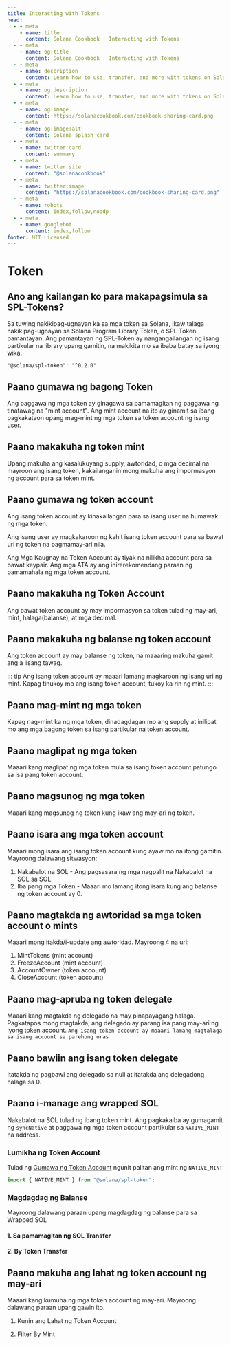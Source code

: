 ```yaml
---
title: Interacting with Tokens
head:
  - - meta
    - name: title
      content: Solana Cookbook | Interacting with Tokens
  - - meta
    - name: og:title
      content: Solana Cookbook | Interacting with Tokens
  - - meta
    - name: description
      content: Learn how to use, transfer, and more with tokens on Solana
  - - meta
    - name: og:description
      content: Learn how to use, transfer, and more with tokens on Solana
  - - meta
    - name: og:image
      content: https://solanacookbook.com/cookbook-sharing-card.png
  - - meta
    - name: og:image:alt
      content: Solana splash card
  - - meta
    - name: twitter:card
      content: summary
  - - meta
    - name: twitter:site
      content: "@solanacookbook"
  - - meta
    - name: twitter:image
      content: "https://solanacookbook.com/cookbook-sharing-card.png"
  - - meta
    - name: robots
      content: index,follow,noodp
  - - meta
    - name: googlebot
      content: index,follow
footer: MIT Licensed
---
```


# Token

## Ano ang kailangan ko para makapagsimula sa SPL-Tokens?

Sa tuwing nakikipag-ugnayan ka sa mga token sa Solana, ikaw talaga
nakikipag-ugnayan sa Solana Program Library Token, o SPL-Token
pamantayan. Ang pamantayan ng SPL-Token ay nangangailangan ng isang partikular na library upang
gamitin, na makikita mo sa ibaba batay sa iyong wika.

<CodeGroup>
  <CodeGroupItem title="TS" active>

```
"@solana/spl-token": "^0.2.0"
```

  </CodeGroupItem>
</CodeGroup>

## Paano gumawa ng bagong Token

Ang paggawa ng mga token ay ginagawa sa pamamagitan ng paggawa ng tinatawag na "mint account".
Ang mint account na ito ay ginamit sa ibang pagkakataon upang mag-mint ng mga token sa token account ng isang user.

<SolanaCodeGroup>
  <SolanaCodeGroupItem title="TS" active>

  <template v-slot:default>

@[code](@/code/token/create-mint-account/create-mint-account.en.ts)

  </template>

  <template v-slot:preview>

@[code](@/code/token/create-mint-account/create-mint-account.preview.en.ts)

  </template>

  </SolanaCodeGroupItem>
</SolanaCodeGroup>

## Paano makakuha ng token mint

Upang makuha ang kasalukuyang supply, awtoridad, o mga decimal na mayroon ang isang token,
kakailanganin mong makuha ang impormasyon ng account para sa token mint.

<SolanaCodeGroup>
  <SolanaCodeGroupItem title="TS" active>

  <template v-slot:default>

@[code](@/code/token/get-mint-account/get-mint-account.en.ts)

  </template>

  <template v-slot:preview>

@[code](@/code/token/get-mint-account/get-mint-account.preview.en.ts)

  </template>

  </SolanaCodeGroupItem>
</SolanaCodeGroup>

## Paano gumawa ng token account

Ang isang token account ay kinakailangan para sa isang user na humawak ng mga token.

Ang isang user ay magkakaroon ng kahit isang token account para sa bawat uri ng token na pagmamay-ari nila.

Ang Mga Kaugnay na Token Account ay tiyak na nilikha
account para sa bawat keypair. Ang mga ATA ay ang inirerekomendang paraan
ng pamamahala ng mga token account.

<SolanaCodeGroup>
  <SolanaCodeGroupItem title="TS" active>

  <template v-slot:default>

@[code](@/code/token/create-token-account/ata.en.ts)

  </template>

  <template v-slot:preview>

@[code](@/code/token/create-token-account/ata.preview.en.ts)

  </template>

  </SolanaCodeGroupItem>
</SolanaCodeGroup>

## Paano makakuha ng Token Account

Ang bawat token account ay may impormasyon sa token tulad ng may-ari,
mint, halaga(balanse), at mga decimal.

<SolanaCodeGroup>
  <SolanaCodeGroupItem title="TS" active>

  <template v-slot:default>

@[code](@/code/token/get-token-account/get-token-account.en.ts)

  </template>

  <template v-slot:preview>

@[code](@/code/token/get-token-account/get-token-account.preview.en.ts)

  </template>

  </SolanaCodeGroupItem>
</SolanaCodeGroup>

## Paano makakuha ng balanse ng token account

Ang token account ay may balanse ng token, na maaaring makuha gamit ang a
iisang tawag.

<SolanaCodeGroup>
  <SolanaCodeGroupItem title="TS" active>

  <template v-slot:default>

@[code](@/code/token/get-token-balance/get-token-balance.en.ts)

  </template>

  <template v-slot:preview>

@[code](@/code/token/get-token-balance/get-token-balance.preview.en.ts)

  </template>

  </SolanaCodeGroupItem>

<SolanaCodeGroupItem title="Rust" >

  <template v-slot:default>

@[code](@/code/token/get-token-balance/get-token-balance.en.rs)

  </template>

  <template v-slot:preview>

@[code](@/code/token/get-token-balance/get-token-balance.preview.en.rs)

  </template>

  </SolanaCodeGroupItem>

</SolanaCodeGroup>

::: tip
Ang isang token account ay maaari lamang magkaroon ng isang uri ng mint. Kapag tinukoy mo ang isang token
account, tukoy ka rin ng mint.
:::

## Paano mag-mint ng mga token

Kapag nag-mint ka ng mga token, dinadagdagan mo ang supply at inilipat mo ang mga bagong token
sa isang partikular na token account.

<SolanaCodeGroup>
  <SolanaCodeGroupItem title="TS" active>

  <template v-slot:default>

@[code](@/code/token/mint-token/mint-token.en.ts)

  </template>

  <template v-slot:preview>

@[code](@/code/token/mint-token/mint-token.preview.en.ts)

  </template>

  </SolanaCodeGroupItem>
</SolanaCodeGroup>

## Paano maglipat ng mga token

Maaari kang maglipat ng mga token mula sa isang token account patungo sa isa pang token account.

<SolanaCodeGroup>
  <SolanaCodeGroupItem title="TS" active>

  <template v-slot:default>

@[code](@/code/token/transfer-token/transfer-token.en.ts)

  </template>

  <template v-slot:preview>

@[code](@/code/token/transfer-token/transfer-token.preview.en.ts)

  </template>

  </SolanaCodeGroupItem>
</SolanaCodeGroup>

## Paano magsunog ng mga token

Maaari kang magsunog ng token kung ikaw ang may-ari ng token.

<SolanaCodeGroup>
  <SolanaCodeGroupItem title="TS" active>

  <template v-slot:default>

@[code](@/code/token/burn-token/burn-token.en.ts)

  </template>

  <template v-slot:preview>

@[code](@/code/token/burn-token/burn-token.preview.en.ts)

  </template>

  </SolanaCodeGroupItem>
</SolanaCodeGroup>

## Paano isara ang mga token account

Maaari mong isara ang isang token account kung ayaw mo na itong gamitin.
Mayroong dalawang sitwasyon:

1. Nakabalot na SOL - Ang pagsasara ng mga nagpalit na Nakabalot na SOL sa SOL
2. Iba pang mga Token - Maaari mo lamang itong isara kung ang balanse ng token account ay 0.

<SolanaCodeGroup>
  <SolanaCodeGroupItem title="TS" active>

  <template v-slot:default>

@[code](@/code/token/close-token-account/close-token-account.en.ts)

  </template>

  <template v-slot:preview>

@[code](@/code/token/close-token-account/close-token-account.preview.en.ts)

  </template>

  </SolanaCodeGroupItem>
</SolanaCodeGroup>

## Paano magtakda ng awtoridad sa mga token account o mints

Maaari mong itakda/i-update ang awtoridad. Mayroong 4 na uri:

1. MintTokens (mint account)
2. FreezeAccount (mint account)
3. AccountOwner (token account)
4. CloseAccount (token account)

<SolanaCodeGroup>
  <SolanaCodeGroupItem title="TS" active>

  <template v-slot:default>

@[code](@/code/token/set-authority/main.en.ts)

  </template>

  <template v-slot:preview>

@[code](@/code/token/set-authority/main.preview.en.ts)

  </template>

  </SolanaCodeGroupItem>
</SolanaCodeGroup>

## Paano mag-apruba ng token delegate

Maaari kang magtakda ng delegado na may pinapayagang halaga. Pagkatapos mong magtakda, ang delegado ay parang isa pang may-ari ng iyong token account. `Ang isang token account ay maaari lamang magtalaga sa isang account sa parehong oras`

<SolanaCodeGroup>
  <SolanaCodeGroupItem title="TS" active>

  <template v-slot:default>

@[code](@/code/token/approve/main.en.ts)

  </template>

  <template v-slot:preview>

@[code](@/code/token/approve/main.preview.en.ts)

  </template>

  </SolanaCodeGroupItem>
</SolanaCodeGroup>

## Paano bawiin ang isang token delegate

Itatakda ng pagbawi ang delegado sa null at itatakda ang delegadong halaga sa 0.

<SolanaCodeGroup>
  <SolanaCodeGroupItem title="TS" active>

  <template v-slot:default>

@[code](@/code/token/revoke/main.en.ts)

  </template>

  <template v-slot:preview>

@[code](@/code/token/revoke/main.preview.en.ts)

  </template>

  </SolanaCodeGroupItem>
</SolanaCodeGroup>

## Paano i-manage ang wrapped SOL

Nakabalot na SOL tulad ng ibang token mint. Ang pagkakaiba ay gumagamit ng `syncNative`
at paggawa ng mga token account partikular sa `NATIVE_MINT` na address.

### Lumikha ng Token Account

Tulad ng [Gumawa ng Token Account](#create-token-account) ngunit palitan ang mint ng `NATIVE_MINT`

```js
import { NATIVE_MINT } from "@solana/spl-token";
```

### Magdagdag ng Balanse

Mayroong dalawang paraan upang magdagdag ng balanse para sa Wrapped SOL

#### 1. Sa pamamagitan ng SOL Transfer

<SolanaCodeGroup>
  <SolanaCodeGroupItem title="TS" active>

  <template v-slot:default>

@[code](@/code/token/wrapped-sol/add-balance-by-sol.en.ts)

  </template>

  <template v-slot:preview>

@[code](@/code/token/wrapped-sol/add-balance-by-sol.preview.en.ts)

  </template>

  </SolanaCodeGroupItem>
</SolanaCodeGroup>

#### 2. By Token Transfer

<SolanaCodeGroup>
  <SolanaCodeGroupItem title="TS" active>

  <template v-slot:default>

@[code](@/code/token/wrapped-sol/add-balance-by-token.en.ts)

  </template>

  <template v-slot:preview>

@[code](@/code/token/wrapped-sol/add-balance-by-token.preview.en.ts)

  </template>

  </SolanaCodeGroupItem>
</SolanaCodeGroup>

## Paano makuha ang lahat ng token account ng may-ari

Maaari kang kumuha ng mga token account ng may-ari. Mayroong dalawang paraan upang gawin ito.

1. Kunin ang Lahat ng Token Account

<SolanaCodeGroup>
  <SolanaCodeGroupItem title="TS" active>

  <template v-slot:default>

@[code](@/code/token/get-token-account-by-owner/all.en.ts)

  </template>

  <template v-slot:preview>

@[code](@/code/token/get-token-account-by-owner/all.preview.en.ts)

  </template>

  </SolanaCodeGroupItem>
</SolanaCodeGroup>

2. Filter By Mint

<SolanaCodeGroup>
  <SolanaCodeGroupItem title="TS" active>

  <template v-slot:default>

@[code](@/code/token/get-token-account-by-owner/by-mint.en.ts)

  </template>

  <template v-slot:preview>

@[code](@/code/token/get-token-account-by-owner/by-mint.preview.en.ts)

  </template>

  </SolanaCodeGroupItem>
</SolanaCodeGroup>
